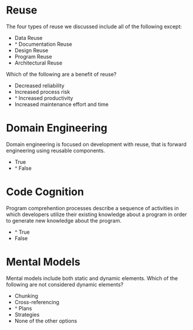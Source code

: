 # Reuse

The four types of reuse we discussed include all of the following except:

* Data Reuse
* ^ Documentation Reuse
* Design Reuse
* Program Reuse
* Architectural Reuse

Which of the following are a benefit of reuse?

* Decreased reliability
* Increased process risk
* ^ Increased productivity
* Increased maintenance effort and time

# Domain Engineering

Domain engineering is focused on development with reuse, that is forward engineering using reusable components.

* True
* ^ False

# Code Cognition

Program comprehention processes describe a sequence of activities in which developers utilize their existing knowledge about a program in order to generate new knowledge about the program.

* ^ True
* False

# Mental Models

Mental models include both static and dynamic elements. Which of the following are not considered dynamic elements?

* Chunking
* Cross-referencing
* ^ Plans
* Strategies
* None of the other options
